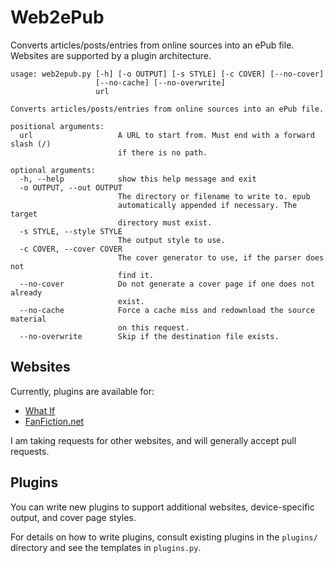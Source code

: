 # Web2ePub
Converts articles/posts/entries from online sources into an ePub file. Websites are supported by a plugin architecture.

```
usage: web2epub.py [-h] [-o OUTPUT] [-s STYLE] [-c COVER] [--no-cover]
                   [--no-cache] [--no-overwrite]
                   url

Converts articles/posts/entries from online sources into an ePub file.

positional arguments:
  url                   A URL to start from. Must end with a forward slash (/)
                        if there is no path.

optional arguments:
  -h, --help            show this help message and exit
  -o OUTPUT, --out OUTPUT
                        The directory or filename to write to. epub
                        automatically appended if necessary. The target
                        directory must exist.
  -s STYLE, --style STYLE
                        The output style to use.
  -c COVER, --cover COVER
                        The cover generator to use, if the parser does not
                        find it.
  --no-cover            Do not generate a cover page if one does not already
                        exist.
  --no-cache            Force a cache miss and redownload the source material
                        on this request.
  --no-overwrite        Skip if the destination file exists.

```

## Websites

Currently, plugins are available for:
 - [What If](https://what-if.xkcd.com)
 - [FanFiction.net](https://fanfiction.net/)

I am taking requests for other websites, and will generally accept pull requests.

## Plugins

You can write new plugins to support additional websites, device-specific output, and cover page styles.

For details on how to write plugins, consult existing plugins in the `plugins/` directory and see the templates in `plugins.py`.


